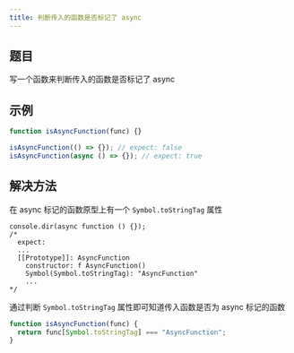 ```yaml
---
title: 判断传入的函数是否标记了 async
---
```


## 题目

写一个函数来判断传入的函数是否标记了 async

## 示例

```js
function isAsyncFunction(func) {}

isAsyncFunction(() => {}); // expect: false
isAsyncFunction(async () => {}); // expect: true
```

## 解决方法

在 async 标记的函数原型上有一个 `Symbol.toStringTag` 属性

```js{7}
console.dir(async function () {});
/*
  expect:
  ...
  [[Prototype]]: AsyncFunction
    constructor: f AsyncFunction()
    Symbol(Symbol.toStringTag): "AsyncFunction"
    ...
*/
```

通过判断 `Symbol.toStringTag` 属性即可知道传入函数是否为 async 标记的函数

```js
function isAsyncFunction(func) {
  return func[Symbol.toStringTag] === "AsyncFunction";
}
```
